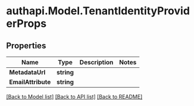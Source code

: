 # authapi.Model.TenantIdentityProviderProps

## Properties

Name | Type | Description | Notes
------------ | ------------- | ------------- | -------------
**MetadataUrl** | **string** |  | 
**EmailAttribute** | **string** |  | 

[[Back to Model list]](../README.md#documentation-for-models) [[Back to API list]](../README.md#documentation-for-api-endpoints) [[Back to README]](../README.md)

